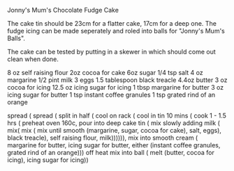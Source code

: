 Jonny's Mum's Chocolate Fudge Cake

The cake tin should be 23cm for a flatter cake, 17cm for a deep one. The fudge
icing can be made seperately and roled into balls for "Jonny's Mum's Balls".

The cake can be tested by putting in a skewer in which should come out clean
when done.

8 oz self raising flour
2oz cocoa for cake
6oz sugar
1/4 tsp salt
4 oz margarine
1/2 pint milk
3 eggs
1.5 tablespoon black treacle
4.4oz butter
3 oz cocoa for icing
12.5 oz icing sugar for icing
1 tbsp margarine for butter
3 oz icing sugar for butter
1 tsp instant coffee granules
1 tsp grated rind of an orange

spread (
	spread (
		split in half (
			cool on rack (
				cool in tin 10 mins (
					cook 1 - 1.5 hrs (
						preheat oven 160c,
						pour into deep cake tin (
							mix slowly adding milk (
								mix(
									mix (
										mix until smooth (margarine, sugar, cocoa for cake),
										salt,
										eggs),
									black treacle),
								self raising flour,
								milk)))))),
		mix into smooth cream (
			margarine for butter,
			icing sugar for butter,
			either (instant coffee granules, grated rind of an orange)))
	off heat mix into ball (
		melt (butter, cocoa for icing),
		icing sugar for icing))

